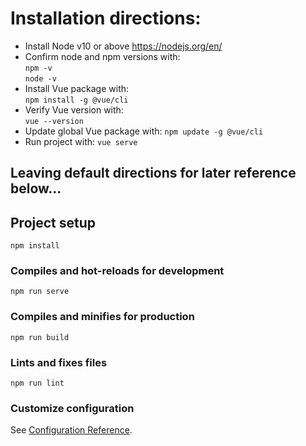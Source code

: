 # Installation directions: 
- Install Node v10 or above https://nodejs.org/en/
- Confirm node and npm versions with:  
`npm -v`  
`node -v`  
- Install Vue package with:  
`npm install -g @vue/cli`
- Verify Vue version with:  
`vue --version`
- Update global Vue package with: 
`npm update -g @vue/cli`
- Run project with:
`vue serve`


## Leaving default directions for later reference below...

## Project setup
```
npm install
```

### Compiles and hot-reloads for development
```
npm run serve
```

### Compiles and minifies for production
```
npm run build
```

### Lints and fixes files
```
npm run lint
```

### Customize configuration
See [Configuration Reference](https://cli.vuejs.org/config/).
